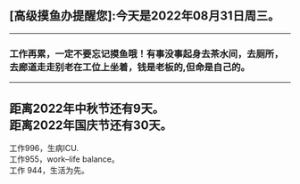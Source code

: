 ## [高级摸鱼办提醒您]:今天是2022年08月31日周三。
---
### 工作再累，一定不要忘记摸鱼哦！有事没事起身去茶水间，去厕所，去廊道走走别老在工位上坐着，钱是老板的,但命是自己的。
---
距离2022年中秋节还有9天。  
距离2022年国庆节还有30天。  
---
工作996，生病ICU.  
工作955，work–life balance。  
工作 944，生活为先。